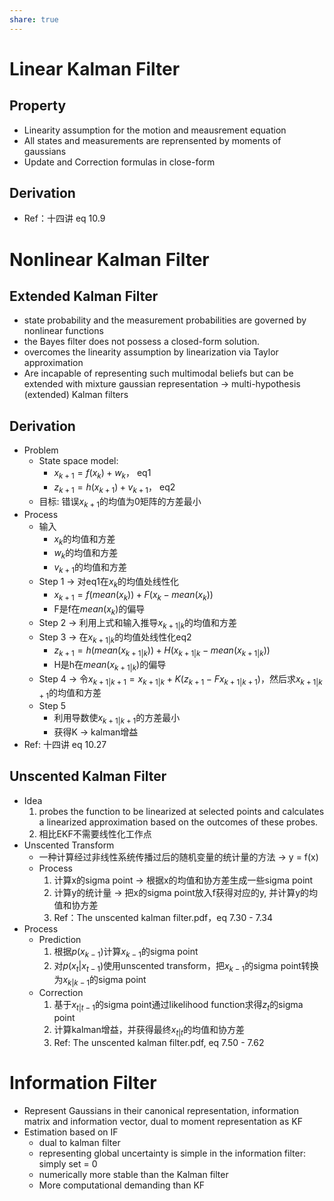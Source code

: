 ```yaml
---
share: true
---
```

# Linear Kalman Filter
## Property
- Linearity assumption for the motion and meausrement equation
- All states and measurements are reprensented by moments of gaussians
- Update and Correction formulas in close-form

## Derivation
- Ref：十四讲 eq 10.9

# Nonlinear Kalman Filter
		
## Extended Kalman Filter
- state probability and the measurement probabilities are governed by nonlinear functions
- the Bayes filter does not possess a closed-form solution.
- overcomes the linearity assumption by linearization via Taylor approximation
- Are incapable of representing such multimodal beliefs but can be extended with mixture gaussian representation → multi-hypothesis (extended) Kalman filters

## Derivation
- Problem
	- State space model:
		- $x_{k+1} = f(x_k)+ w_k$， eq1
		- $z_{k+1} = h(x_{k+1}) + v_{k+1}$， eq2
	- 目标: 错误$x_{k+1}$的均值为0矩阵的方差最小
- Process
	- 输入
		- $x_k$的均值和方差
		- $w_k$的均值和方差
		- $v_{k+1}$的均值和方差
	- Step 1 → 对eq1在$x_k$的均值处线性化
		- $x_{k+1} = f(mean(x_k)) + F(x_k - mean(x_k))$
		- F是f在$mean(x_k)$的偏导
	- Step 2 → 利用上式和输入推导$x_{k+1|k}$的均值和方差
	- Step 3 → 在$x_{k+1|k}$的均值处线性化eq2
		- $z_{k+1} = h(mean(x_{k+1|k})) + H(x_{k+1|k} - mean(x_{k+1|k}))$
		- H是h在$mean(x_{k+1|k})$的偏导
	- Step 4 → 令$x_{k+1|k+1} = x_{k+1|k} + K(z_{k+1} - Fx_{k+1|k+1})$，然后求$x_{k+1|k+1}$的均值和方差
	- Step 5 
		- 利用导数使$x_{k+1|k+1}$的方差最小
		- 获得K → kalman增益
- Ref: 十四讲 eq 10.27

## Unscented Kalman Filter
- Idea
	1. probes the function to be linearized at selected points and calculates a linearized approximation based on the outcomes of these probes.
	2. 相比EKF不需要线性化工作点
- Unscented Transform
	- 一种计算经过非线性系统传播过后的随机变量的统计量的方法 → y = f(x)
	- Process
		1. 计算x的sigma point → 根据x的均值和协方差生成一些sigma point
		2. 计算y的统计量 → 把x的sigma point放入f获得对应的y, 并计算y的均值和协方差
		3. Ref：The unscented kalman filter.pdf，eq 7.30 - 7.34
- Process
	- Prediction
		1. 根据$p(x_{k-1})$计算$x_{k-1}$的sigma point
		2. 对$p(x_t|x_{t-1})$使用unscented transform，把$x_{k-1}$的sigma point转换为$x_{k|k-1}$的sigma point
	- Correction
		1. 基于$x_{t|t-1}$的sigma point通过likelihood function求得$z_t$的sigma point
		2. 计算kalman增益，并获得最终$x_{t|t}$的均值和协方差
		3. Ref: The unscented kalman filter.pdf, eq 7.50 - 7.62

# Information Filter
- Represent Gaussians in their canonical representation, information matrix and information vector, dual to moment representation as KF
- Estimation based on IF
	- dual to kalman filter
	- representing global uncertainty is simple in the information filter: simply set = 0
	- numerically more stable than the Kalman filter
	- More computational demanding than KF
